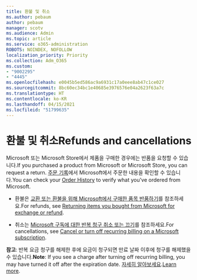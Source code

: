 ```yaml
---
title: 환불 및 취소
ms.author: pebaum
author: pebaum
manager: scotv
ms.audience: Admin
ms.topic: article
ms.service: o365-administration
ROBOTS: NOINDEX, NOFOLLOW
localization_priority: Priority
ms.collection: Adm_O365
ms.custom:
- "9002295"
- "4445"
ms.openlocfilehash: e0045b5ed586ac9a6931c17a0eee8ab47c1ce027
ms.sourcegitcommit: 8bc60ec34bc1e40685e3976576e04a2623f63a7c
ms.translationtype: HT
ms.contentlocale: ko-KR
ms.lasthandoff: 04/15/2021
ms.locfileid: "51799635"
---
```

# <a name="refunds-and-cancellations"></a><span data-ttu-id="f6c55-102">환불 및 취소</span><span class="sxs-lookup"><span data-stu-id="f6c55-102">Refunds and cancellations</span></span>

<span data-ttu-id="f6c55-103">Microsoft 또는 Microsoft Store에서 제품을 구매한 경우에는 반품을 요청할 수 있습니다.</span><span class="sxs-lookup"><span data-stu-id="f6c55-103">If you purchased a product from Microsoft or Microsoft Store, you can request a return.</span></span> <span data-ttu-id="f6c55-104">[주문 기록](https://account.microsoft.com/billing/orders/)에서 Microsoft에서 주문한 내용을 확인할 수 있습니다.</span><span class="sxs-lookup"><span data-stu-id="f6c55-104">You can check your [Order History](https://account.microsoft.com/billing/orders/) to verify what you've ordered from Microsoft.</span></span> 

- <span data-ttu-id="f6c55-105">환불은 [교환 또는 환불을 위해 Microsoft에서 구매한 품목 반품하기](https://support.microsoft.com/help/10558)를 참조하세요.</span><span class="sxs-lookup"><span data-stu-id="f6c55-105">For refunds, see [Returning items you bought from Microsoft for exchange or refund](https://support.microsoft.com/help/10558).</span></span>

- <span data-ttu-id="f6c55-106">취소는 [Microsoft 구독에 대한 반복 청구 취소 또는 끄기](https://support.microsoft.com/help/4027815)를 참조하세요.</span><span class="sxs-lookup"><span data-stu-id="f6c55-106">For cancellations, see [Cancel or turn off recurring billing on a Microsoft subscription](https://support.microsoft.com/help/4027815).</span></span>

<span data-ttu-id="f6c55-107">**참고**: 반복 요금 청구를 해제한 후에 요금이 청구되면 만료 날짜 이후에 청구를 해제했을 수 있습니다.</span><span class="sxs-lookup"><span data-stu-id="f6c55-107">**Note**: If you see a charge after turning off recurring billing, you may have turned it off after the expiration date.</span></span> <span data-ttu-id="f6c55-108">[자세히 알아보세요](https://support.microsoft.com/help/10640).</span><span class="sxs-lookup"><span data-stu-id="f6c55-108">[Learn more](https://support.microsoft.com/help/10640).</span></span> 